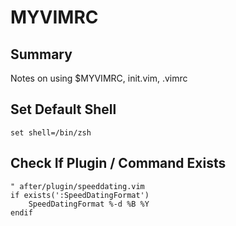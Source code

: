 # MYVIMRC

## Summary

Notes on using \$MYVIMRC, init.vim, .vimrc

## Set Default Shell

`set shell=/bin/zsh`

## Check If Plugin / Command Exists

```
" after/plugin/speeddating.vim
if exists(':SpeedDatingFormat')
    SpeedDatingFormat %-d %B %Y
endif
```
